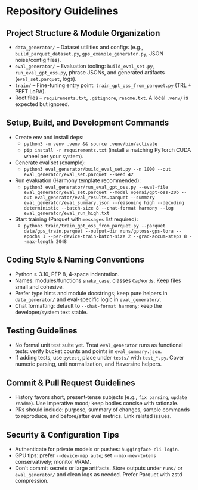 # Repository Guidelines

## Project Structure & Module Organization
- `data_generator/` – Dataset utilities and configs (e.g., `build_parquet_dataset.py`, `gps_example_generator.py`, JSON noise/config files).
- `eval_generator/` – Evaluation tooling: `build_eval_set.py`, `run_eval_gpt_oss.py`, phrase JSONs, and generated artifacts (`eval_set.parquet`, logs).
- `train/` – Fine-tuning entry point: `train_gpt_oss_from_parquet.py` (TRL + PEFT LoRA).
- Root files – `requirements.txt`, `.gitignore`, `readme.txt`. A local `.venv/` is expected but ignored.

## Setup, Build, and Development Commands
- Create env and install deps:
  - `python3 -m venv .venv && source .venv/bin/activate`
  - `pip install -r requirements.txt` (install a matching PyTorch CUDA wheel per your system).
- Generate eval set (example):
  - `python3 eval_generator/build_eval_set.py --n 1000 --out eval_generator/eval_set.parquet --seed 42`
- Run evaluation (Harmony template recommended):
  - `python3 eval_generator/run_eval_gpt_oss.py --eval-file eval_generator/eval_set.parquet --model openai/gpt-oss-20b --out eval_generator/eval_results.parquet --summary eval_generator/eval_summary.json --reasoning high --decoding deterministic --batch-size 8 --chat-format harmony --log eval_generator/eval_run_high.txt`
- Start training (Parquet with `messages` list required):
  - `python3 train/train_gpt_oss_from_parquet.py --parquet data/gps_train.parquet --output-dir runs/gptoss-gps-lora --epochs 1 --per-device-train-batch-size 2 --grad-accum-steps 8 --max-length 2048`

## Coding Style & Naming Conventions
- Python ≥ 3.10, PEP 8, 4‑space indentation.
- Names: modules/functions `snake_case`, classes `CapWords`. Keep files small and cohesive.
- Prefer type hints and module docstrings; keep pure helpers in `data_generator/` and eval-specific logic in `eval_generator/`.
- Chat formatting: default to `--chat-format harmony`; keep the developer/system text stable.

## Testing Guidelines
- No formal unit test suite yet. Treat `eval_generator` runs as functional tests: verify bucket counts and points in `eval_summary.json`.
- If adding tests, use `pytest`, place under `tests/` with `test_*.py`. Cover numeric parsing, unit normalization, and Haversine helpers.

## Commit & Pull Request Guidelines
- History favors short, present‑tense subjects (e.g., `fix parsing`, `update readme`). Use imperative mood; keep bodies concise with rationale.
- PRs should include: purpose, summary of changes, sample commands to reproduce, and before/after eval metrics. Link related issues.

## Security & Configuration Tips
- Authenticate for private models or pushes: `huggingface-cli login`.
- GPU tips: prefer `--device-map auto`; set `--max-new-tokens` conservatively; monitor VRAM.
- Don’t commit secrets or large artifacts. Store outputs under `runs/` or `eval_generator/` and clean logs as needed. Prefer Parquet with zstd compression.

